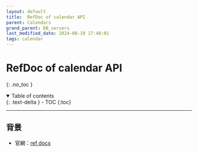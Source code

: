 ```yaml
---
layout: default
title:  RefDoc of calendar API
parent: Calendars
grand_parent: DB_servers
last_modified_date: 2024-08-19 17:48:01
tags: calendar
---
```


# RefDoc of calendar API

{: .no_toc }

<details open markdown="block">
  <summary>
    Table of contents
  </summary>
  {: .text-delta }
- TOC
{:toc}
</details>

---

## 背景

- 官網：[ref docs](https://googleapis.github.io/google-api-python-client/docs/dyn/calendar_v3.html)

